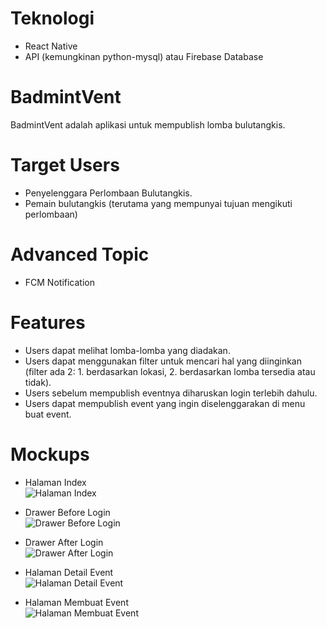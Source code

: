 # Teknologi
- React Native
- API (kemungkinan python-mysql) atau Firebase Database

# BadmintVent

BadmintVent adalah aplikasi untuk mempublish lomba bulutangkis.

# Target Users

- Penyelenggara Perlombaan Bulutangkis.
- Pemain bulutangkis (terutama yang mempunyai tujuan mengikuti perlombaan)

# Advanced Topic

- FCM Notification

# Features

- Users dapat melihat lomba-lomba yang diadakan.
- Users dapat menggunakan filter untuk mencari hal yang diinginkan (filter ada 2: 1. berdasarkan lokasi, 2. berdasarkan lomba tersedia atau tidak).
- Users sebelum mempublish eventnya diharuskan login terlebih dahulu.
- Users dapat mempublish event yang ingin diselenggarakan di menu buat event.

# Mockups

- Halaman Index <br />
![Halaman Index](https://github.com/mekas/mb1313600022/blob/master/1313618029/MockUp/halaman-index.PNG)

- Drawer Before Login <br />
![Drawer Before Login](https://github.com/mekas/mb1313600022/blob/master/1313618029/MockUp/Drawer-Before-Login.png)

- Drawer After Login <br />
![Drawer After Login](https://github.com/mekas/mb1313600022/blob/master/1313618029/MockUp/Drawer-After-Login.png)

- Halaman Detail Event <br />
![Halaman Detail Event](https://github.com/mekas/mb1313600022/blob/master/1313618029/MockUp/Halaman-Detail-Event.png)

- Halaman Membuat Event <br />
![Halaman Membuat Event](https://github.com/mekas/mb1313600022/blob/master/1313618029/MockUp/Halaman-Membuat-Event.png)
